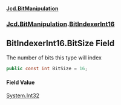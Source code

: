 #### [Jcd.BitManipulation](index.md 'index')
### [Jcd.BitManipulation](Jcd.BitManipulation.md 'Jcd.BitManipulation').[BitIndexerInt16](Jcd.BitManipulation.BitIndexerInt16.md 'Jcd.BitManipulation.BitIndexerInt16')

## BitIndexerInt16.BitSize Field

The number of bits this type will index

```csharp
public const int BitSize = 16;
```

#### Field Value
[System.Int32](https://docs.microsoft.com/en-us/dotnet/api/System.Int32 'System.Int32')